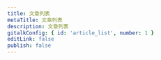 ```yaml
---
title: 文章列表
metaTitle: 文章列表
description: 文章列表
gitalkConfig: { id: 'article_list', number: 1 }
editLink: false
publish: false
---
```


<ArticleList></ArticleList>
